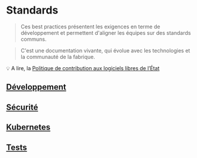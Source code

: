 # Standards

> Ces best practices présentent les exigences en terme de développement et permettent d'aligner les équipes sur des standards communs.

> C'est une documentation vivante, qui évolue avec les technologies et la communauté de la fabrique.

💡 A lire, la [Politique de contribution aux logiciels libres de l’État](https://www.numerique.gouv.fr/publications/politique-logiciel-libre/)

## [Développement](./developpement.md)

## [Sécurité](./securite.md)

## [Kubernetes](./kubernetes.md)

## [Tests](./tests.md)
